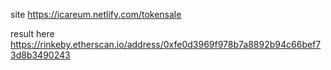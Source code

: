 site https://icareum.netlify.com/tokensale

result here https://rinkeby.etherscan.io/address/0xfe0d3969f978b7a8892b94c66bef73d8b3490243
